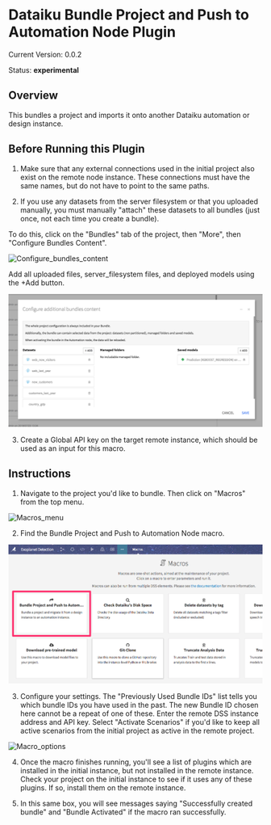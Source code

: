# Dataiku Bundle Project and Push to Automation Node Plugin

Current Version: 0.0.2

Status:  **experimental**  

## Overview

This bundles a project and imports it onto another Dataiku automation or design instance.

## Before Running this Plugin

1. Make sure that any external connections used in the initial project also exist on the remote node instance. These connections must have the same names, but do not have to point to the same paths.

2. If you use any datasets from the server filesystem or that you uploaded manually, you must manually "attach" these datasets to all bundles (just once, not each time you create a bundle).

To do this, click on the "Bundles" tab of the project, then "More", then "Configure Bundles Content".

![Configure_bundles_content](doc/Configure_bundles_content)

Add all uploaded files, server_filesystem files, and deployed models using the +Add button.

![Add_objects_to_bundle](doc/Add_objects_to_bundle.png)

3. Create a Global API key on the target remote instance, which should be used as an input for this macro.

## Instructions

1. Navigate to the project you'd like to bundle. Then click on "Macros" from the top menu.

![Macros_menu](doc/Macros_menu)

2. Find the Bundle Project and Push to Automation Node macro.

![Macro_choice](doc/Macro_choice.png)

3. Configure your settings. The "Previously Used Bundle IDs" list tells you which bundle IDs you have used in the past. The new Bundle ID chosen here cannot be a repeat of one of these. Enter the remote DSS instance address and API key. Select "Activate Scenarios" if you'd like to keep all active scenarios from the initial project as active in the remote project.

![Macro_options](doc/Macro_options)

4. Once the macro finishes running, you'll see a list of plugins which are installed in the initial instance, but not installed in the remote instance. Check your project on the initial instance to see if it uses any of these plugins. If so, install them on the remote instance.

5. In this same box, you will see messages saying "Successfully created bundle" and "Bundle Activated" if the macro ran successfully.
